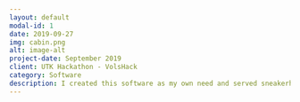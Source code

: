 ```yaml
---
layout: default
modal-id: 1
date: 2019-09-27
img: cabin.png
alt: image-alt
project-date: September 2019
client: UTK Hackathon - VolsHack
category: Software
description: I created this software as my own need and served sneakerheads with the opportunity to buy extremely rare sneaker pairs on the market. The software will have many parts for development, but I have developed 2 necessary parts and time-limited for the hackathon 2019. This software uses same purpose with <a href="https://aycd.io/shop/oneclick">AYCD</a>, but it is free. Software called Panda Sole Kicks AIO. It can now support users to create multiple fake addresses to make a profile when buying shoes because each profile is an opportunity to buy. In addition, it can help users of <a href="https://www.reddirtproxies.com/">Red Dirt Proxies</a> automatically create their proxies automatically and faster instead of creating via <a href="https://discordapp.com/">Discord</a>. In the future, I can develop automated tasks, which means creating hundreds of bots that log into a website to search for items with given keywords and checkout within 1-5s.
---
```

